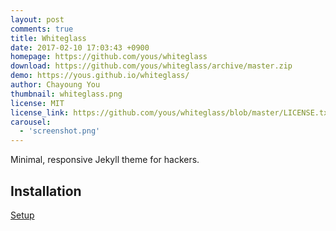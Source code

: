 ```yaml
---
layout: post
comments: true
title: Whiteglass
date: 2017-02-10 17:03:43 +0900
homepage: https://github.com/yous/whiteglass
download: https://github.com/yous/whiteglass/archive/master.zip
demo: https://yous.github.io/whiteglass/
author: Chayoung You
thumbnail: whiteglass.png
license: MIT
license_link: https://github.com/yous/whiteglass/blob/master/LICENSE.txt
carousel:
  - 'screenshot.png'
---
```


Minimal, responsive Jekyll theme for hackers.

## Installation

[Setup](https://github.com/yous/whiteglass/blob/master/README.md)

